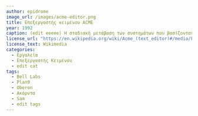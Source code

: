 ```yaml
---
author: epidrome
image_url: /images/acme-editor.png
title: Επεξεργαστής κειμένου ACME  
year: 1992 
caption: (edit eeeee) Η σταδιακή μετάβαση των συστημάτων που βασίζονταν στο UNIX όπως το Plan9 από την γραμμή εντολών προς την κατεύθυνση μιας γραφικής διεπαφής, δημιουργήσε και την ανάγκη για μια ανάλογη διεπαφή με τον επεξεργαστή κειμένου που παραμένει βασικό εργαλείο του συστήματος. Ο ACME εμπνέεται από το σύστημα Oberon και συνθέτει μια γραφική διεπαφή που βασίζεται κυρίως στο κείμενο και σε εντολές που ενεργοποιούνται με ακόρντα από το ποντίκι πάνω στο κείμενο. 
license_url: "https://en.wikipedia.org/wiki/Acme_(text_editor)#/media/File:Acme.png" 
license_text: Wikimedia 
categories:
  - Εργαλεία
  - Επεξεργαστής Κειμένου
  - edit cat
tags:
  - Bell Labs 
  - Plan9 
  - Oberon 
  - Ακόρντα 
  - Sam
  - edit tags
---
```

